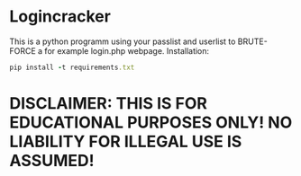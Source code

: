 # Logincracker
This is a python programm using your passlist and userlist to BRUTE-FORCE a for example login.php webpage.
Installation:
```ruby
pip install -t requirements.txt
```
# DISCLAIMER: THIS IS FOR EDUCATIONAL PURPOSES ONLY! NO LIABILITY FOR ILLEGAL USE IS ASSUMED!
